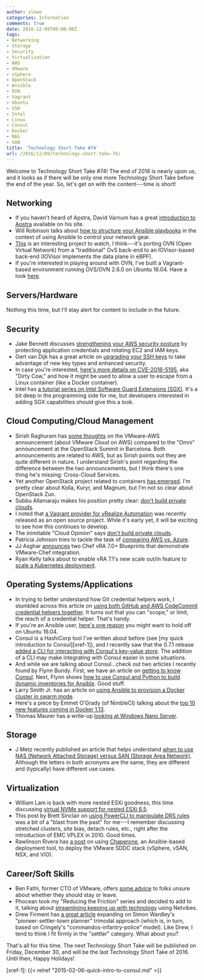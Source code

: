 ```yaml
---
author: slowe
categories: Information
comments: true
date: 2016-12-09T00:00:00Z
tags:
- Networking
- Storage
- Security
- Virtualization
- AWS
- VMware
- vSphere
- OpenStack
- Ansible
- OVN
- Vagrant
- Ubuntu
- SSH
- Intel
- Linux
- Consul
- Docker
- NAS
- SAN
title: 'Technology Short Take #74'
url: /2016/12/09/technology-short-take-74/
---
```


Welcome to Technology Short Take #74! The end of 2016 is nearly upon us, and it looks as if there will be only one more Technology Short Take before the end of the year. So, let's get on with the content---time is short!

## Networking

* If you haven't heard of Apstra, David Varnum has a great [introduction to Apstra][link-7] available on his site.
* Will Robinson talks about [how to structure your Ansible playbooks][link-12] in the context of using Ansible to control your network gear.
* [This][link-17] is an interesting project to watch, I think---it's porting OVN (Open Virtual Network) from a "traditional" OvS back-end to an IOVisor-based back-end (IOVisor implements the data plane in eBPF).
* If you're interested in playing around with OVN, I've built a Vagrant-based environment running OVS/OVN 2.6.0 on Ubuntu 16.04. Have a look [here][link-32].

## Servers/Hardware

Nothing this time, but I'll stay alert for content to include in the future.

## Security

* Jake Bennett discusses [strengthening your AWS security posture][link-13] by protecting application credentials and rotating EC2 and IAM keys.
* Gert van Dijk has a great article on [upgrading your SSH keys][link-14] to take advantage of new key types and enhanced security.
* In case you're interested, [here's more details on CVE-2016-5195][link-15], aka "Dirty Cow," and how it might be used to allow a user to escape from a Linux container (like a Docker container).
* Intel has [a tutorial series on Intel Software Guard Extensions (SGX)][link-29]. It's a bit deep in the programming side for me, but developers interested in adding SGX capabilities should give this a look.

## Cloud Computing/Cloud Management

* Sirish Raghuram has [some thoughts][link-1] on the VMware-AWS announcement (about VMware Cloud on AWS) compared to the "Omni" announcement at the OpenStack Summit in Barcelona. Both announcements are related to AWS, but as Sirish points out they are quite different in nature. I understand Sirish's point regarding the difference between the two announcements, but I think there's one thing he's missing: Cross-Cloud Services.
* Yet another OpenStack project related to containers [has emerged][link-2]. I'm pretty clear about Kolla, Kuryr, and Magnum, but I'm not so clear about OpenStack Zun.
* Subbu Allamaraju makes his position pretty clear: [don't build private clouds][link-5].
* I noted that [a Vagrant provider for vRealize Automation][link-10] was recently released as an open source project. While it's early yet, it will be exciting to see how this continues to develop.
* The inimitable "Cloud Opinion" says [don't build private clouds][link-18].
* Patricia Johnson tries to tackle the task of [comparing AWS vs. Azure][link-25].
* JJ Asghar [announces][link-27] two Chef vRA 7.0+ Blueprints that demonstrate VMware-Chef integration.
* Ryan Kelly talks about to enable vRA 7.1's new scale out/in feature to [scale a Kubernetes deployment][link-28].

## Operating Systems/Applications

* In trying to better understand how Git credential helpers work, I stumbled across this article on [using both GitHub and AWS CodeCommit credential helpers together][link-4]. It turns out that you can "scope," or limit, the reach of a credential helper. That's handy.
* If you're an Ansible user, [here's one reason][link-8] you might want to hold off on Ubuntu 16.04.
* Consul is a HashiCorp tool I've written about before (see [my quick introduction to Consul][xref-1]), and I recently saw that the 0.7.1 release [added a CLI for interacting with Consul's key-value store][link-9]. The addition of a CLI may make integrating with Consul easier in some situations.
* And while we are talking about Consul...check out two articles I recently found by Flynn Bundy. First, we have an article on [getting to know Consul][link-19]. Next, Flynn shows [how to use Consul and Python to build dynamic inventories for Ansible][link-20]. Good stuff.
* Larry Smith Jr. has an article on [using Ansible to provision a Docker cluster in swarm mode][link-23].
* Here's a piece by Emmet O'Grady (of NimbleCI) talking about the [top 10 new features coming in Docker 1.13][link-21].
* Thomas Maurer has a write-up [looking at Windows Nano Server][link-26].

## Storage

* J Metz recently published an article that helps understand [when to use NAS (Network Attached Storage) versus SAN (Storage Area Network)][link-11]. Although the letters in both acronyms are the same, they are different and (typically) have different use cases.

## Virtualization

* William Lam is back with more nested ESXi goodness, this time discussing [virtual NVMe support for nested ESXi 6.5][link-3].
* This post by Brett Sinclair on [using PowerCLI to manipulate DRS rules][link-6] was a bit of a "blast from the past" for me---I remember discussing stretched clusters, site bias, detach rules, etc., right after the introduction of EMC VPLEX in 2010. Good times.
* Rawlinson Rivera has [a post][link-31] on using [Chaperone][link-30], an Ansible-based deployment tool, to deploy the VMware SDDC stack (vSphere, vSAN, NSX, and VIO).

## Career/Soft Skills

* Ben Fathi, former CTO of VMware, offers [some advice][link-16] to folks unsure about whether they should stay or leave.
* Phocean took my "Reducing the Friction" series and decided to add to it, talking about [streamlining keeping up with technology][link-22] using Netvibes.
* Drew Firment has [a great article][link-24] expanding on Simon Wardley's "pioneer-settler-town planner" trimodal approach (which is, in turn, based on Cringely's "commandos-infantry-police" model). Like Drew, I tend to think I fit firmly in the "settler" category. What about you?

That's all for this time. The next Technology Short Take will be published on Friday, December 30, and will be the last Technology Short Take of 2016. Until then, Happy Holidays!



[link-1]: https://www.linkedin.com/pulse/hybrid-clouds-comparing-openstack-vmwares-divergent-aws-raghuram-1
[link-2]: http://www.internetnews.com/blog/skerner/openstack-zun-debuts-new-approach-to-cloud-containers.html
[link-3]: http://www.virtuallyghetto.com/2016/10/virtual-nvme-and-nested-esxi-6-5.html
[link-4]: http://jameswing.net/aws/using-codecommit-and-git-credentials.html
[link-5]: https://m.subbu.org/dont-build-private-clouds-9a54b3d30c8b#.sw03p6tee
[link-6]: http://www.pragmaticio.com/2016/11/vmware-drs-rule-manipulation-using-powercli-emc-vplex-use-case/
[link-7]: https://overlaid.net/2016/11/23/apstra-intends-greatness-beyond-sparta/
[link-8]: https://fuzzygroup.github.io/blog/aws/2016/11/29/aws-tech-note-problems-with-ubuntu-16-04-and-ansible.html
[link-9]: https://www.hashicorp.com/blog/consul-kv-cli.html
[link-10]: https://github.com/sky-uk/vagrant-vrealize
[link-11]: https://jmetz.com/2016/12/storage-basics-when-to-use-san-v-nas/
[link-12]: http://www.oznetnerd.com/2016/11/27/ansible-playbook-structure/
[link-13]: http://www.randomant.net/strengthen-your-aws-security-by-protecting-app-credentials-and-automating-ec2-and-iam-key-rotation/
[link-14]: https://blog.g3rt.nl/upgrade-your-ssh-keys.html
[link-15]: https://blog.paranoidsoftware.com/dirty-cow-cve-2016-5195-docker-container-escape/
[link-16]: http://benbobsworld.blogspot.com/2016/11/should-i-stay-or-should-i-go-now-and.html
[link-17]: https://github.com/netgroup-polito/iovisor-ovn
[link-18]: https://medium.com/@cloud_opinion/dont-build-private-clouds-b24b9d51f75b#.4ckgm3ijn
[link-19]: https://flynnbundy.com/service-discovery/2016/11/26/getting-to-know-consul.html
[link-20]: https://flynnbundy.com/ansible/2016/12/04/dynamic-inventory-with-consul-and-ansible.html
[link-21]: https://blog.nimbleci.com/2016/11/17/whats-coming-in-docker-1-13/
[link-22]: https://phocean.net/2016/11/27/reducing-the-friction-with-social-media-thanks-to-netvibes.html
[link-23]: http://everythingshouldbevirtual.com/ansible-provision-docker-swarm-mode-1-12-cluster
[link-24]: https://cloudrumblings.io/a-pioneer-a-settler-and-a-town-planner-walk-into-a-bar-9889d7c8a19e#.muinrdjiu
[link-25]: http://www.whitesourcesoftware.com/whitesource-blog/aws-vs-azure/
[link-26]: http://www.thomasmaurer.ch/2016/11/nano-server-the-future-of-windows-server-just-enough-os/
[link-27]: https://blog.chef.io/2016/11/29/vmware-vrealize-automation-7-0-and-chef/
[link-28]: http://www.vmtocloud.com/how-to-configure-the-kubernetes-blueprint-to-scale-out-with-vra-7-1/
[link-29]: https://software.intel.com/en-us/articles/introducing-the-intel-software-guard-extensions-tutorial-series
[link-30]: https://github.com/vmware/chaperone
[link-31]: http://www.punchingclouds.com/2016/11/29/hci-automated-deployment-configuration-vsphere-vsan-nsx-vio-the-devops-way/
[link-32]: https://github.com/lowescott/learning-tools/tree/master/ovn
[xref-1]: {{< relref "2015-02-06-quick-intro-to-consul.md" >}}
